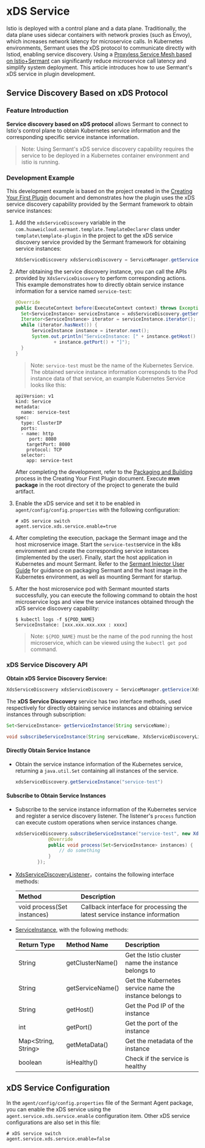 # xDS Service

Istio is deployed with a control plane and a data plane. Traditionally, the data plane uses sidecar containers with network proxies (such as Envoy), which increases network latency for microservice calls. In Kubernetes environments, Sermant uses the xDS protocol to communicate directly with Istiod, enabling service discovery. Using a [Proxyless Service Mesh based on Istio+Sermant](../user-guide/sermant-xds.md) can significantly reduce microservice call latency and simplify system deployment. This article introduces how to use Sermant's xDS service in plugin development.

## Service Discovery Based on xDS Protocol

### Feature Introduction

**Service discovery based on xDS protocol** allows Sermant to connect to Istio's control plane to obtain Kubernetes service information and the corresponding specific service instance information.

> Note: Using Sermant's xDS service discovery capability requires the service to be deployed in a Kubernetes container environment and istio is running. 

### Development Example

This development example is based on the project created in the [Creating Your First Plugin](README.md) document and demonstrates how the plugin uses the xDS service discovery capability provided by the Sermant framework to obtain service instances:

1. Add the `xdsServiceDiscovery` variable in the `com.huaweicloud.sermant.template.TemplateDeclarer` class under `template\template-plugin` in the project to get the xDS service discovery service provided by the Sermant framework for obtaining service instances:

   ```java
   XdsServiceDiscovery xdsServiceDiscovery = ServiceManager.getService(XdsCoreService.class).getXdsServiceDiscovery();
   ```

2. After obtaining the service discovery instance, you can call the APIs provided by `XdsServiceDiscovery` to perform corresponding actions. This example demonstrates how to directly obtain service instance information for a service named `service-test`:

   ```java
   @Override
   public ExecuteContext before(ExecuteContext context) throws Exception {
     Set<ServiceInstance> serviceInstance = xdsServiceDiscovery.getServiceInstance("service-test");
     Iterator<ServiceInstance> iterator = serviceInstance.iterator();
     while (iterator.hasNext()) {
         ServiceInstance instance = iterator.next();
         System.out.println("ServiceInstance: [" + instance.getHost() + " : "
                 + instance.getPort() + "]");
     }
   }
   ```
   > Note: `service-test` must be the name of the Kubernetes Service. The obtained service instance information 	corresponds to the Pod instance data of that service, an example Kubernetes Service looks like this:

   ```
   apiVersion: v1
   kind: Service
   metadata:
     name: service-test
   spec:
     type: ClusterIP
     ports:
     - name: http
     	port: 8080
       targetPort: 8080
       protocol: TCP
     selector:
       app: service-test
   ```
   After completing the development, refer to the [Packaging and Building](README.md#packaged-build) process in the Creating Your First Plugin 	document. Execute **mvn package** in the root directory of the project to generate the build artifact.

3. Enable the xDS service and set it to be enabled in `agent/config/config.properties` with the following configuration: 

   ```
   # xDS service switch
   agent.service.xds.service.enable=true
   ```
4. After completing the execution, package the Sermant image and the host microservice image. Start the `service-test`service in the k8s environment and create the corresponding service instances (implemented by the user). Finally, start the host application in Kubernetes and mount Sermant. Refer to the [Sermant Injector User Guide](../user-guide/sermant-injector.md#startup-and-result-validation) for guidance on packaging Sermant and the host image in the Kubernetes environment, as well as mounting Sermant for startup.

5. After the host microservice pod with Sermant mounted starts successfully, you can execute the following command to obtain the host microservice logs and view the service instances obtained through the xDS service discovery capability:

   ```shell
   $ kubectl logs -f ${POD_NAME}
   ServiceInstance: [xxx.xxx.xxx.xxx : xxxx]
   ```
   > Note: `${POD_NAME}` must be the name of the pod running the host microservice, which can be viewed using the `kubectl get pod` command.

### xDS Service Discovery API

**Obtain xDS Service Discovery Service:**

```java
XdsServiceDiscovery xdsServiceDiscovery = ServiceManager.getService(XdsCoreService.class).getXdsServiceDiscovery();
```

The **xDS Service Discovery** service has two interface methods, used respectively for directly obtaining service instances and obtaining service instances through subscription: 

```java
Set<ServiceInstance> getServiceInstance(String serviceName);

void subscribeServiceInstance(String serviceName, XdsServiceDiscoveryListener listener);
```

#### Directly Obtain Service Instance

- Obtain the service instance information of the Kubernetes service, returning a `java.util.Set` containing all instances of the service.

    ```java
    xdsServiceDiscovery.getServiceInstance("service-test")
    ```

#### Subscribe to Obtain Service Instances

- Subscribe to the service instance information of the Kubernetes service and register a service discovery listener. The listener's `process` function can execute custom operations when service instances change.

  ```java
  xdsServiceDiscovery.subscribeServiceInstance("service-test", new XdsServiceDiscoveryListener() {
              @Override
              public void process(Set<ServiceInstance> instances) {
                  // do something
              }
          });
  ```

- [XdsServiceDiscoveryListener](https://github.com/sermant-io/Sermant/blob/develop/sermant-agentcore/sermant-agentcore-core/src/main/java/io/sermant/core/service/xds/listener/XdsServiceDiscoveryListener.java)，contains the following interface methods:

  | Method                                       | Description                                                  |
  | :------------------------------------------- | :----------------------------------------------------------- |
  | void process(Set<ServiceInstance> instances) | Callback interface for processing the latest service instance information |

- [ServiceInstance](https://github.com/sermant-io/Sermant/blob/develop/sermant-agentcore/sermant-agentcore-core/src/main/java/io/sermant/core/service/xds/entity/ServiceInstance.java), with the following methods:

  | Return Type         | Method Name      | Description                                             |
  | :------------------ | :--------------- | :------------------------------------------------------ |
  | String              | getClusterName() | Get the Istio cluster name the instance belongs to      |
  | String              | getServiceName() | Get the Kubernetes service name the instance belongs to |
  | String              | getHost()        | Get the Pod IP of the instance                          |
  | int                 | getPort()        | Get the port of the instance                            |
  | Map<String, String> | getMetaData()    | Get the metadata of the instance                        |
  | boolean             | isHealthy()      | Check if the service is healthy                         |

## xDS Service Configuration

In the `agent/config/config.properties` file of the Sermant Agent package, you can enable the xDS service using the `agent.service.xds.service.enable` configuration item. Other xDS service configurations are also set in this file:

```
# xDS service switch
agent.service.xds.service.enable=false
```
